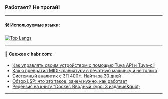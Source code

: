### Работает? Не трогай!

---
<!--
#### 🛠️ Technical stack:

![Java](https://img.shields.io/badge/Java-informational?logo=Oracle&style=flat&logoColor=white&color=FF4500)
![Kotlin](https://img.shields.io/badge/Kotlin-informational?logo=Kotlin&style=flat&logoColor=white&color=774D97)
![TS](https://img.shields.io/badge/TypeScript-informational?logo=typeScript&style=flat&logoColor=black&color=017acc)
![Python](https://img.shields.io/badge/Python-informational?logo=Python&style=flat&logoColor=black&color=ffdd54) <br>
![Spring](https://img.shields.io/badge/Spring-informational?logo=Spring&style=flat&logoColor=white&color=6DB33F) 
![SpringBoot](https://img.shields.io/badge/SpringBoot-informational?logo=SpringBoot&style=flat&logoColor=white&color=6DB33F)
![Nest](https://img.shields.io/badge/NestJS-informational?logo=NestJS&style=flat&logoColor=white&color=E0234E) 
![NodeJS](https://img.shields.io/badge/NodeJS-informational?logo=node.js&style=flat&logoColor=white&color=70A760)<br>
![PostgreSQL](https://img.shields.io/badge/PostgreSQL-informational?logo=PostgreSQL&style=flat&logoColor=white&color=DAA520)
![MongoDB](https://img.shields.io/badge/MongoDB-informational?logo=MongoDB&style=flat&logoColor=white&color=870000)
![Apache](https://img.shields.io/badge/Apache-informational?logo=apache&style=flat&logoColor=white&color=f74e28)

___ 
-->

#### 🛠️ Используемые языки:

[![Top Langs](https://github-readme-stats-u2qms2cxw-advtsettinggmailcoms-projects.vercel.app/api/top-langs/?username=zloylis&langs_count=10&hide_title=true&title_color=e6edf3&size_weight=0.5&count_weight=0.5&layout=compact&hide_progress=true&hide_border=true&theme=dracula)](https://github.com/zloylis)

<!---


####  :octocat:&nbsp;&nbsp; Статистика:

![GitHub stats](https://github-readme-stats-u2qms2cxw-advtsettinggmailcoms-projects.vercel.app/api?username=zloylis&show_icons=true&hide_border=true&theme=dracula&title_color=e6edf3&include_all_commits=true&count_private=true&hide_rank=false&hide_title=true&rank_icon=github)
-->
---

#### 💬 Свежее с habr.com:

<!-- BLOG-POST-LIST:START -->
- [Как управлять своим устройством с помощью Tuya API и Tuya-cli](https://habr.com/ru/articles/838814/?utm_source=habrahabr&utm_medium=rss&utm_campaign=838814)
- [Как я превратил MIDI-клавиатуру в печатную машинку и не только](https://habr.com/ru/companies/ru_mts/articles/838024/?utm_source=habrahabr&utm_medium=rss&utm_campaign=838024)
- [Cистемный аналитик с ЗП 400+. Найти за 30 дней](https://habr.com/ru/articles/838718/?utm_source=habrahabr&utm_medium=rss&utm_campaign=838718)
- [Обзор LSP: что это такое, зачем нужно, как работает](https://habr.com/ru/companies/sberbank/articles/838786/?utm_source=habrahabr&utm_medium=rss&utm_campaign=838786)
- [Рецензия на книгу “Docker. Вводный курс. 3 издание&amp;quot;](https://habr.com/ru/companies/ssp-soft/articles/838366/?utm_source=habrahabr&utm_medium=rss&utm_campaign=838366)
<!-- BLOG-POST-LIST:END -->

---
